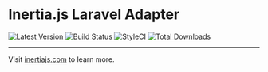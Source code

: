 # Inertia.js Laravel Adapter

<p align="left">
  <a href="https://github.com/inertiajs/inertia-laravel/releases">
    <img src="https://img.shields.io/github/release/inertiajs/inertia-laravel.svg?style=flat-square" alt="Latest Version">
  </a>
  <a href="https://github.com/inertiajs/inertia-laravel/actions?query=workflow%3Atests+branch%3Amaster">
    <img src="https://img.shields.io/github/workflow/status/inertiajs/inertia-laravel/tests/master.svg?style=flat-square" alt="Build Status">
  </a>
  <a href="https://styleci.io/repos/174395905"><img src="https://styleci.io/repos/174395905/shield" alt="StyleCI"></a>
  <a href="https://packagist.org/packages/inertiajs/inertia-laravel">
    <img src="https://img.shields.io/packagist/dt/inertiajs/inertia-laravel.svg?style=flat-square" alt="Total Downloads">
  </a>
</p>

---

Visit [inertiajs.com](https://inertiajs.com/) to learn more.
